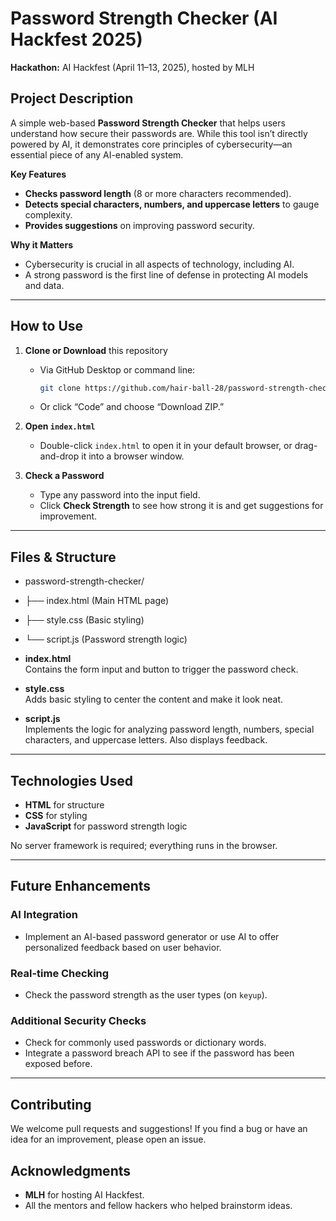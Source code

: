 # Password Strength Checker (AI Hackfest 2025)

**Hackathon:** AI Hackfest (April 11–13, 2025), hosted by MLH

## Project Description

A simple web-based **Password Strength Checker** that helps users understand how secure their passwords are. While this tool isn’t directly powered by AI, it demonstrates core principles of cybersecurity—an essential piece of any AI-enabled system.  

**Key Features**  
- **Checks password length** (8 or more characters recommended).  
- **Detects special characters, numbers, and uppercase letters** to gauge complexity.  
- **Provides suggestions** on improving password security.  

**Why it Matters**  
- Cybersecurity is crucial in all aspects of technology, including AI.  
- A strong password is the first line of defense in protecting AI models and data.

---

## How to Use

1. **Clone or Download** this repository  
   - Via GitHub Desktop or command line:  
     ```bash
     git clone https://github.com/hair-ball-28/password-strength-checker.git
     ```
   - Or click “Code” and choose “Download ZIP.”

2. **Open `index.html`**  
   - Double-click `index.html` to open it in your default browser, or drag-and-drop it into a browser window.

3. **Check a Password**  
   - Type any password into the input field.  
   - Click **Check Strength** to see how strong it is and get suggestions for improvement.

---

## Files & Structure
-  password-strength-checker/ 
-  ├── index.html (Main HTML page)
-  ├── style.css (Basic styling) 
-  └── script.js (Password strength logic)

- **index.html**  
  Contains the form input and button to trigger the password check.  

- **style.css**  
  Adds basic styling to center the content and make it look neat.  

- **script.js**  
  Implements the logic for analyzing password length, numbers, special characters, and uppercase letters. Also displays feedback.

---

## Technologies Used

- **HTML** for structure  
- **CSS** for styling  
- **JavaScript** for password strength logic

No server framework is required; everything runs in the browser.

---

## Future Enhancements

### AI Integration
- Implement an AI-based password generator or use AI to offer personalized feedback based on user behavior.

### Real-time Checking
- Check the password strength as the user types (on `keyup`).

### Additional Security Checks
- Check for commonly used passwords or dictionary words.
- Integrate a password breach API to see if the password has been exposed before.

---

## Contributing
We welcome pull requests and suggestions! If you find a bug or have an idea for an improvement, please open an issue.


## Acknowledgments
- **MLH** for hosting AI Hackfest.  
- All the mentors and fellow hackers who helped brainstorm ideas.

